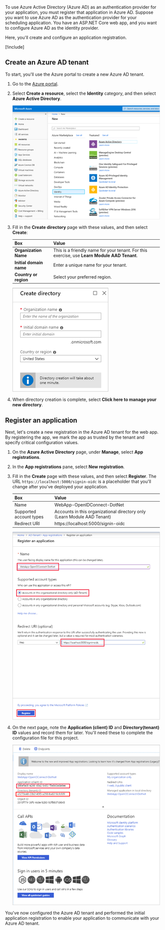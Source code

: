 To use Azure Active Directory (Azure AD) as an authentication provider for your application, you must register that application in Azure AD. Suppose you want to use Azure AD as the authentication provider for your scheduling application. You have an ASP.NET Core web app, and you want to configure Azure AD as the identity provider.

Here, you'll create and configure an application registration.

[!include[](../../../includes/azure-sandbox-activate.md)]

## Create an Azure AD tenant

To start, you'll use the Azure portal to create a new Azure AD tenant.

1. Go to the [Azure portal](https://portal.azure.com/learn.docs.microsoft.com?azure-portal=true).

1. Select **Create a resource**, select the **Identity** category, and then select **Azure Active Directory**.

    ![Creating a new Azure AD tenant](../media/4-create-tenant.png)

1. Fill in the **Create directory** page with these values, and then select **Create**:

    | Box | Value |
    | --- | --- |
    | **Organization Name** | This is a friendly name for your tenant. For this exercise, use **Learn Module AAD Tenant**. |
    | **Initial domain name** | Enter a unique name for your tenant. |
    | **Country or region** | Select your preferred region. |

    ![Completing the Azure AD tenant creation](../media/4-create-directory.png)

1. When directory creation is complete, select **Click here to manage your new directory**.

## Register an application

Next, let's create a new registration in the Azure AD tenant for the web app. By registering the app, we mark the app as trusted by the tenant and specify critical configuration values.

1. On the **Azure Active Directory** page, under **Manage**, select **App registrations**.

1. In the **App registrations** pane, select **New registration**.

1. Fill in the **Create** page with these values, and then select **Register**. The URL `https://localhost:5000/signin-oidc` is a placeholder that you'll change after you've deployed your application.

    | Box | Value |
    | --- | --- |
    | Name | WebApp-OpenIDConnect-DotNet |
    | Supported account types | Accounts in this organizational directory only (Learn Module AAD Tenant) |
    | Redirect URI | https://localhost:5000/signin-oidc |

    ![Registering an application](../media/4-register-application.png)

1. On the next page, note the **Application (client) ID** and **Directory(tenant) ID** values and record them for later. You'll need these to complete the configuration file for this project.

    ![Recording the application (client) ID](../media/4-application-client-id.png)

You've now configured the Azure AD tenant and performed the initial application registration to enable your application to communicate with your Azure AD tenant.
